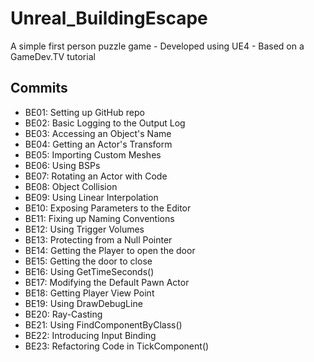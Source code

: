 # Unreal_BuildingEscape
A simple first person puzzle game - Developed using UE4 - Based on a GameDev.TV tutorial

## Commits
* BE01: Setting up GitHub repo
* BE02: Basic Logging to the Output Log
* BE03: Accessing an Object's Name
* BE04: Getting an Actor's Transform
* BE05: Importing Custom Meshes
* BE06: Using BSPs
* BE07: Rotating an Actor with Code
* BE08: Object Collision
* BE09: Using Linear Interpolation
* BE10: Exposing Parameters to the Editor
* BE11: Fixing up Naming Conventions
* BE12: Using Trigger Volumes
* BE13: Protecting from a Null Pointer
* BE14: Getting the Player to open the door
* BE15: Getting the door to close
* BE16: Using GetTimeSeconds()
* BE17: Modifying the Default Pawn Actor
* BE18: Getting Player View Point
* BE19: Using DrawDebugLine
* BE20: Ray-Casting
* BE21: Using FindComponentByClass()
* BE22: Introducing Input Binding
* BE23: Refactoring Code in TickComponent()
